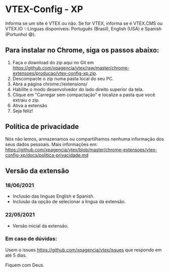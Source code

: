 # VTEX-Config - XP

Informa se um site é VTEX ou não.
Se for VTEX, informa se é VTEX.CMS ou VTEX.IO
✨Linguas disponíveis: Português (Brasil), English (USA) e Spanish (Portunhol 😅).

## Para instalar no Chrome, siga os passos abaixo:

1. Faça o download do zip aqui no Git em <a href="https://github.com/xpagencia/vtex/raw/master/chrome-extensoes/producao/vtex-config-xp.zip">https://github.com/xpagencia/vtex/raw/master/chrome-extensoes/producao/vtex-config-xp.zip</a>.
2. Descompacte o zip numa pasta local do seu PC.
3. Abra a página chrome://extensions/
4. Habilite o modo desenvolvedor do lado direito superior da tela.
5. Clique em "Carregar sem compactação" e localize a pasta que você extraiu o zip.
6. Ativa a extensão
7. Seja feliz!

## Política de privacidade

Nós não lemos, armazenamos ou compartilhamos nenhuma informação dos seus dados pessoais.
Mais informações em: <a href="https://github.com/xpagencia/vtex/blob/master/chrome-extensoes/vtex-config-xp/docs/politica-privacidade.md">https://github.com/xpagencia/vtex/blob/master/chrome-extensoes/vtex-config-xp/docs/politica-privacidade.md</a>

## Versão da extensão

### 18/06/2021

- Inclusão das linguas English e Spanish.
- Inclusão da opção de selecionar a lingua da extensão.

### 22/05/2021

- Versão inicial da extensão.

### Em caso de dúvidas:

Usem o issues https://github.com/xpagencia/vtex/issues que respondo em até 5 dias.

Fiquem com Deus.
